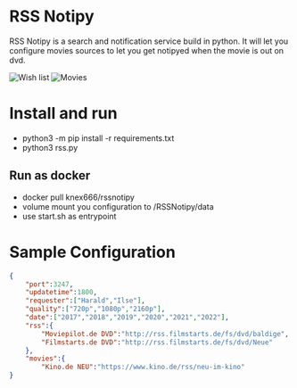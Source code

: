 # RSS Notipy

RSS Notipy is a search and notification service build in python.
It will let you configure movies sources to let you get notipyed when the movie is out on dvd.

![Wish list](https://i.ibb.co/ynrnt56/1.png)
![Movies](https://i.ibb.co/MNfhBVJ/2.png)

# Install and run

* python3 -m pip install -r requirements.txt
* python3 rss.py

## Run as docker
* docker pull knex666/rssnotipy
* volume mount you configuration to /RSSNotipy/data
* use start.sh as entrypoint

# Sample Configuration


```json
{
    "port":3247, 
    "updatetime":1800, 
    "requester":["Harald","Ilse"], 
    "quality":["720p","1080p","2160p"], 
    "date":["2017","2018","2019","2020","2021","2022"],
    "rss":{   
        "Moviepilot.de DVD":"http://rss.filmstarts.de/fs/dvd/baldige", 
        "Filmstarts.de DVD":"http://rss.filmstarts.de/fs/dvd/Neue" 
    }, 
    "movies":{ 
        "Kino.de NEU":"https://www.kino.de/rss/neu-im-kino" 
} 
```


